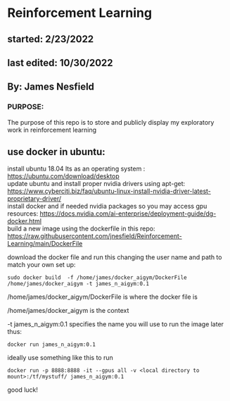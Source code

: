 # Reinforcement Learning

## started: 2/23/2022
## last edited: 10/30/2022

## By: James Nesfield

### PURPOSE: 
The purpose of this repo is to store and publicly display my exploratory work in reinforcement learning 

## use docker in ubuntu:

install ubuntu 18.04 lts as an operating system : https://ubuntu.com/download/desktop <br>
update ubuntu and install proper nvidia drivers using apt-get: https://www.cyberciti.biz/faq/ubuntu-linux-install-nvidia-driver-latest-proprietary-driver/ <br>
install docker and if needed nvidia packages so you may access gpu resources: https://docs.nvidia.com/ai-enterprise/deployment-guide/dg-docker.html <br>
build a new image using the dockerfile in this repo: https://raw.githubusercontent.com/jnesfield/Reinforcement-Learning/main/DockerFile <br>

download the docker file and run this changing the user name and path to match your own set up:

```
sudo docker build  -f /home/james/docker_aigym/DockerFile /home/james/docker_aigym -t james_n_aigym:0.1
```
/home/james/docker_aigym/DockerFile is where the docker file is

/home/james/docker_aigym is the context

-t james_n_aigym:0.1 specifies the name you will use to run the image later thus:

```
docker run james_n_aigym:0.1
```

ideally use something like this to run

```
docker run -p 8888:8888 -it --gpus all -v <local directory to mount>:/tf/mystuff/ james_n_aigym:0.1
```

good luck!
